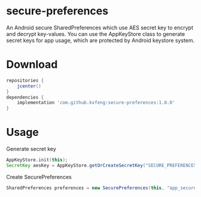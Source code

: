 # secure-preferences
An Android secure SharedPreferences which use AES secret key to encrypt and decrypt key-values. You can use the AppKeyStore class to generate secret keys for app usage, which are protected by Android keystore system.

# Download

```groovy
repositories {
    jcenter()
}
dependencies {
    implementation 'com.github.kxfeng:secure-preferences:1.0.0'
}
```

# Usage

Generate secret key
```java
AppKeyStore.init(this);
SecretKey aesKey = AppKeyStore.getOrCreateSecretKey("SECURE_PREFERENCES_KEY_ALIAS", "AES", 256);
```

Create SecurePreferences
```java
SharedPreferences preferences = new SecurePreferences(this, "app_secure_preferences", aesKey);
```
